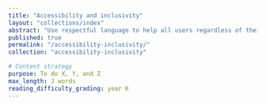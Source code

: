```yaml
---
title: "Accessibility and inclusivity"
layout: "collections/index"
abstract: "Use respectful language to help all users regardless of their origin and ability."
published: true
permalink: "/accessibility-inclusivity/"
collection: "accessibility-inclusivity"

# Content strategy
purpose: To do X, Y, and Z
max_length: J words
reading_difficulty_grading: year K
---
```

